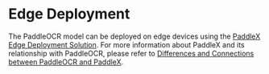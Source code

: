 # Edge Deployment

The PaddleOCR model can be deployed on edge devices using the [PaddleX Edge Deployment Solution](https://paddlepaddle.github.io/PaddleX/3.0/en/pipeline_deploy/edge_deploy.html). For more information about PaddleX and its relationship with PaddleOCR, please refer to [Differences and Connections between PaddleOCR and PaddleX](../paddleocr_and_paddlex.en.md#1-Differences-and-Connections-Between-PaddleOCR-and-PaddleX).
